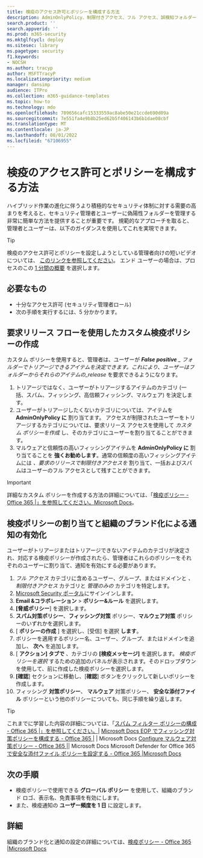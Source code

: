 ```yaml
---
title: 検疫のアクセス許可とポリシーを構成する方法
description: AdminOnlyPolicy、制限付きアクセス、フル アクセス、誤検知フォルダーを管理する簡単な方法をセキュリティ管理者とユーザーに提供するなど、さまざまなグループで検疫ポリシーとアクセス許可を構成する手順。
search.product: ''
search.appverid: ''
ms.prod: m365-security
ms.mktglfcycl: deploy
ms.sitesec: library
ms.pagetype: security
f1.keywords:
- NOCSH
ms.author: tracyp
author: MSFTTracyP
ms.localizationpriority: medium
manager: dansimp
audience: ITPro
ms.collection: m365-guidance-templates
ms.topic: how-to
ms.technology: mdo
ms.openlocfilehash: 709656cafc15333559ac8abe50e21ccde690d09a
ms.sourcegitcommit: 7e551fa4e9b8b25ed62b5f406143b6b1dae08cbf
ms.translationtype: MT
ms.contentlocale: ja-JP
ms.lasthandoff: 08/01/2022
ms.locfileid: "67106955"
---
```

# <a name="how-to-configure-quarantine-permissions-and-policies"></a>検疫のアクセス許可とポリシーを構成する方法

ハイブリッド作業の進化に伴うより積極的なセキュリティ体制に対する需要の高まりを考えると、セキュリティ管理者とユーザーに偽陽性フォルダーを管理する非常に簡単な方法を提供することが重要です。 規範的なアプローチを取ると、管理者とユーザーは、以下のガイダンスを使用してこれを実現できます。

> [!TIP]
> 検疫のアクセス許可とポリシーを設定しようとしている管理者向けの短いビデオについては、 [このリンクを参照してください](https://www.youtube.com/watch?v=vnar4HowfpY)。 エンド ユーザーの場合は、プロセスのこの [1 分間の概要](https://www.youtube.com/watch?v=s-vozLO43rI) を選択します。

## <a name="what-you-will-need"></a>必要なもの
- 十分なアクセス許可 (セキュリティ管理者ロール)
- 次の手順を実行するには、5 分かかります。

## <a name="creating-custom-quarantine-policies-with-request-release-flow"></a>要求リリース フローを使用したカスタム検疫ポリシーの作成

カスタム ポリシーを使用すると、管理者は、ユーザーが ***False positive** _ フォルダーでトリアージできるアイテムを決定できます。これにより、ユーザーはフォルダーからそれらのアイテムの_release* を要求できるようになります。

1. トリアージではなく、ユーザーがトリアージするアイテムのカテゴリ (一括、スパム、フィッシング、高信頼フィッシング、マルウェア) を決定します。
1. ユーザーがトリアージしたくないカテゴリについては、アイテムを **AdminOnlyPolicy に** 割り当てます。 アクセスが制限されたユーザーをトリアージするカテゴリについては、要求リリース アクセスを使用して *カスタム ポリシーを作成* し、そのカテゴリにユーザーを割り当てることができます。
1. マルウェアと信頼性の高いフィッシングアイテムを **AdminOnlyPolicy に** 割り当てることを **強くお勧めします**。通常の信頼度の高いフィッシングアイテムには *、要求のリリースで制限付きアクセスを* 割り当て、一括およびスパムはユーザーのフル アクセスとして残すことができます。

> [!IMPORTANT]
> 詳細なカスタム ポリシーを作成する方法の詳細については、「[検疫ポリシー - Office 365 |」を参照してください。Microsoft Docs](../../office-365-security/quarantine-policies.md)。

## <a name="assigning-quarantine-policies-and-enabling-notification-with-organization-branding"></a>検疫ポリシーの割り当てと組織のブランド化による通知の有効化

ユーザーがトリアージまたはトリアージできないアイテムのカテゴリが決定され、対応する検疫ポリシーが作成されたら、管理者はこれらのポリシーをそれぞれのユーザーに割り当て、通知を有効にする必要があります。

1. *フル アクセス* カテゴリに含めるユーザー、グループ、またはドメインと *、制限付きアクセス* カテゴリと *管理のみの* カテゴリを特定します。
1. [Microsoft Security ポータル](https://security.microsoft.com)にサインインします。
1. **Email &コラボレーション** > **ポリシー&ルール** を選択します。
1. **[脅威ポリシー**] を選択します。
1. **スパム対策ポリシー**、**フィッシング対策** ポリシー、**マルウェア対策** ポリシーのいずれかを選択します。
1. [ **ポリシーの作成** ] を選択し、[受信] を選択 **します**。
1. ポリシーを適用するポリシー名、ユーザー、グループ、またはドメインを追加し、 **次へ** を追加します。
1. [ **アクション] タブで** 、カテゴリの **[検疫メッセージ]** を選択します。 *検疫ポリシーを選択* するための追加のパネルが表示されます。そのドロップダウンを使用して、前に作成した検疫ポリシーを選択します。
1. **[確認**] セクションに移動し、[**確認**] ボタンをクリックして新しいポリシーを作成します。
1. フィッシング **対策ポリシー**、 **マルウェア** 対策ポリシー、 **安全な添付ファイル** ポリシーという他のポリシーについても、同じ手順を繰り返します。

> [!TIP]
> これまでに学習した内容の詳細については、「[スパム フィルター ポリシーの構成 - Office 365 |」を参照してください。](../../office-365-security/configure-your-spam-filter-policies.md)| [Microsoft Docs EOP でフィッシング対策ポリシーを構成する - Office 365 |](../../office-365-security/configure-anti-phishing-policies-eop.md) |  Microsoft Docs [Configure マルウェア対策ポリシー - Office 365 |](../../office-365-security/configure-anti-malware-policies.md)|  Microsoft Docs Microsoft Defender for Office 365[で安全な添付ファイル ポリシーを設定する - Office 365 |Microsoft Docs](../../office-365-security/set-up-safe-attachments-policies.md)

## <a name="next-steps"></a>次の手順

- 検疫ポリシーで使用できる **グローバル ポリシー** を使用して、組織のブランド ロゴ、表示名、免責事項を有効にします。
- また、検疫通知の **ユーザー頻度を 1 日** に設定します。

## <a name="more-information"></a>詳細

組織のブランド化と通知の設定の詳細については、[検疫ポリシー - Office 365 |Microsoft Docs](../../office-365-security/quarantine-policies.md)
